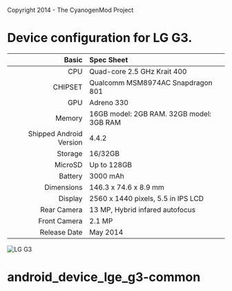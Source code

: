 Copyright 2014 - The CyanogenMod Project

Device configuration for LG G3.
=====================================

Basic   | Spec Sheet
-------:|:-------------------------
CPU     | Quad-core 2.5 GHz Krait 400
CHIPSET | Qualcomm MSM8974AC Snapdragon 801
GPU     | Adreno 330
Memory  | 16GB model: 2GB RAM. 32GB model: 3GB RAM
Shipped Android Version | 4.4.2
Storage | 16/32GB
MicroSD | Up to 128GB
Battery | 3000 mAh
Dimensions | 146.3 x 74.6 x 8.9 mm
Display | 2560 x 1440 pixels, 5.5 in IPS LCD
Rear Camera  | 13 MP, Hybrid infared autofocus
Front Camera | 2.1 MP
Release Date | May 2014


![LG G3](http://upload.wikimedia.org/wikipedia/commons/7/7f/LG_G3.png "LG G3")
# android_device_lge_g3-common
